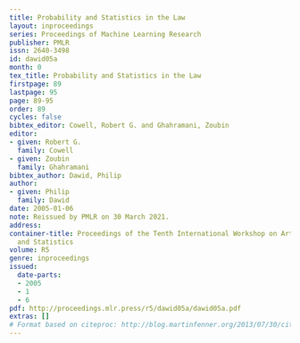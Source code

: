 ```yaml
---
title: Probability and Statistics in the Law
layout: inproceedings
series: Proceedings of Machine Learning Research
publisher: PMLR
issn: 2640-3498
id: dawid05a
month: 0
tex_title: Probability and Statistics in the Law
firstpage: 89
lastpage: 95
page: 89-95
order: 89
cycles: false
bibtex_editor: Cowell, Robert G. and Ghahramani, Zoubin
editor:
- given: Robert G.
  family: Cowell
- given: Zoubin
  family: Ghahramani
bibtex_author: Dawid, Philip
author:
- given: Philip
  family: Dawid
date: 2005-01-06
note: Reissued by PMLR on 30 March 2021.
address:
container-title: Proceedings of the Tenth International Workshop on Artificial Intelligence
  and Statistics
volume: R5
genre: inproceedings
issued:
  date-parts:
  - 2005
  - 1
  - 6
pdf: http://proceedings.mlr.press/r5/dawid05a/dawid05a.pdf
extras: []
# Format based on citeproc: http://blog.martinfenner.org/2013/07/30/citeproc-yaml-for-bibliographies/
---
```

